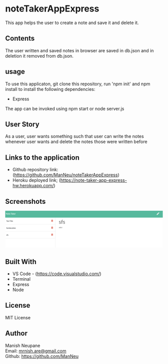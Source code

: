 # noteTakerAppExpress
This app helps the user to create a note and save it and delete it.


## Contents
The user written and saved notes in browser are saved in db.json and in deletion it removed from db.json.


## usage
To use this applicaton, git clone this repository, run 'npm init' and npm install to install the following dependencies:

- Express


The app can be invoked using npm start or node server.js

## User Story
As a user, user wants something such that user can write the notes whenever user wants and delete the notes those were written before
## Links to the application
- Github repository link: (https://github.com/ManNeu/noteTakerAppExpress)
- Heroku deployed link; (https://note-taker-app-express-hw.herokuapp.com/)

## Screenshots
![screenshot of deployed app](images/screenshotNoteTaker.png)



## Built With
- VS Code - (https://code.visualstudio.com/)
- Terminal
- Express
- Node

## License 
MIT License

## Author 
Manish Neupane <br>
Email: mrnish.are@gmail.com <br>
Github: https://github.com/ManNeu

